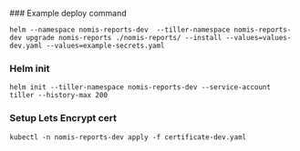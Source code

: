 
### Example deploy command
```
helm --namespace nomis-reports-dev  --tiller-namespace nomis-reports-dev upgrade nomis-reports ./nomis-reports/ --install --values=values-dev.yaml --values=example-secrets.yaml
```

### Helm init

```
helm init --tiller-namespace nomis-reports-dev --service-account tiller --history-max 200
```

### Setup Lets Encrypt cert

```
kubectl -n nomis-reports-dev apply -f certificate-dev.yaml
```

